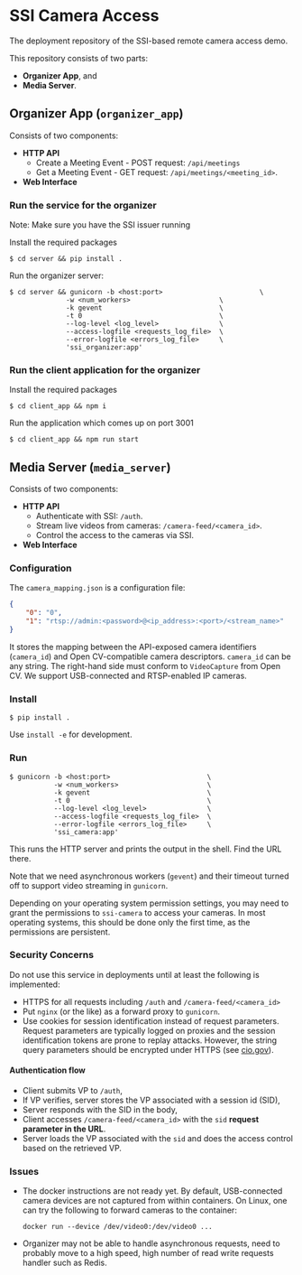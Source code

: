 # SSI Camera Access

The deployment repository of the SSI-based remote camera access demo.

This repository consists of two parts:
- **Organizer App**, and
- **Media Server**.

## Organizer App (`organizer_app`)

Consists of two components:
- **HTTP API**
  - Create a Meeting Event - POST request: `/api/meetings`
  - Get a Meeting Event - GET request: `/api/meetings/<meeting_id>`.
- **Web Interface**

### Run the service for the organizer

Note: Make sure you have the SSI issuer running

Install the required packages
``` shell
$ cd server && pip install .
```

Run the organizer server:
``` shell
$ cd server && gunicorn -b <host:port>                        \
              -w <num_workers>                      \
              -k gevent                             \
              -t 0                                  \
              --log-level <log_level>               \
              --access-logfile <requests_log_file>  \
              --error-logfile <errors_log_file>     \
              'ssi_organizer:app'
```

### Run the client application for the organizer

Install the required packages
``` shell
$ cd client_app && npm i
```

Run the application which comes up on port 3001
``` shell
$ cd client_app && npm run start
```

## Media Server (`media_server`)

Consists of two components:
- **HTTP API**
  - Authenticate with SSI: `/auth`.
  - Stream live videos from cameras: `/camera-feed/<camera_id>`.
  - Control the access to the cameras via SSI.
- **Web Interface**

### Configuration

The `camera_mapping.json` is a configuration file:
``` json
{
    "0": "0",
    "1": "rtsp://admin:<password>@<ip_address>:<port>/<stream_name>"
}
```
 It stores the mapping between the API-exposed camera identifiers
(`camera_id`) and Open CV-compatible camera descriptors. `camera_id` can be any string. The right-hand side must
conform to `VideoCapture` from Open CV. We support USB-connected and RTSP-enabled IP cameras.

### Install
``` shell
$ pip install .
```

Use `install -e` for development.

### Run

``` shell
$ gunicorn -b <host:port>                        \
           -w <num_workers>                      \
           -k gevent                             \
           -t 0                                  \
           --log-level <log_level>               \
           --access-logfile <requests_log_file>  \
           --error-logfile <errors_log_file>     \
           'ssi_camera:app'
```

This runs the HTTP server and prints the output in the shell. Find the URL there.

Note that we need asynchronous workers (`gevent`) and their timeout turned off to support video streaming in `gunicorn`.

Depending on your operating system permission settings, you may need to grant the permissions to `ssi-camera` to access
your cameras. In most operating systems, this should be done only the first time, as the permissions are persistent.

### Security Concerns

Do not use this service in deployments until at least the following is implemented:
- HTTPS for all requests including `/auth` and `/camera-feed/<camera_id>`
- Put `nginx` (or the like) as a forward proxy to `gunicorn`.
- Use cookies for session identification instead of request parameters. Request parameters are typically logged on
  proxies and the session identification tokens are prone to replay attacks. However, the string query parameters should
  be encrypted under HTTPS (see
  [cio.gov](https://https.cio.gov/faq/#:~:text=An%20encrypted%20HTTPS%20request%20protects,encrypted%2C%20as%20are%20POST%20bodies)).

#### Authentication flow

- Client submits VP to `/auth`,
- If VP verifies, server stores the VP associated with a session id (SID),
- Server responds with the SID in the body,
- Client accesses `/camera-feed/<camera_id>` with the `sid` **request parameter in the URL**.
- Server loads the VP associated with the `sid` and does the access control based on the retrieved VP.

### Issues

- The docker instructions are not ready yet. By default, USB-connected camera devices are not captured from within
  containers. On Linux, one can try the following to forward cameras to the container:

  ``` shell
  docker run --device /dev/video0:/dev/video0 ...
  ```

- Organizer may not be able to handle asynchronous requests, need to probably move to a high speed, high number of read write requests handler such as Redis.
